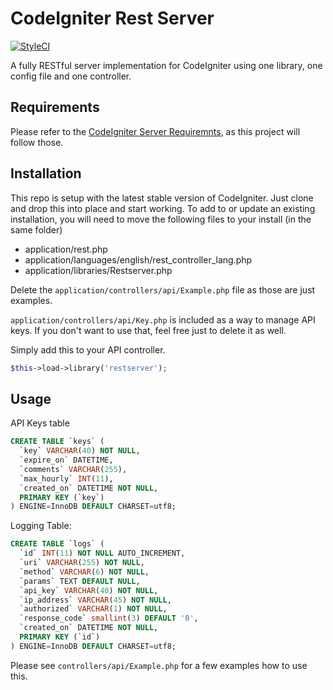 # CodeIgniter Rest Server

[![StyleCI](https://github.styleci.io/repos/230589/shield?branch=development)](https://github.styleci.io/repos/230589) 

A fully RESTful server implementation for CodeIgniter using one library, one config file and one controller.

## Requirements

Please refer to the [CodeIgniter Server Requiremnts](https://www.codeigniter.com/user_guide/general/requirements.html), as this project will follow those.

## Installation

This repo is setup with the latest stable version of CodeIgniter.  Just clone and drop this into place and start working.  To add to or update an existing installation, you will need to move the following files to your install (in the same folder)

- application/rest.php
- application/languages/english/rest_controller_lang.php
- application/libraries/Restserver.php

Delete the `application/controllers/api/Example.php` file as those are just examples.

`application/controllers/api/Key.php` is included as a way to manage API keys.  If you don't want to use that, feel free just to delete it as well.

Simply add this to your API controller.

```php
$this->load->library('restserver');
```

## Usage

API Keys table

```sql
CREATE TABLE `keys` (
  `key` VARCHAR(40) NOT NULL,
  `expire_on` DATETIME,
  `comments` VARCHAR(255),
  `max_hourly` INT(11),
  `created_on` DATETIME NOT NULL,
  PRIMARY KEY (`key`)
) ENGINE=InnoDB DEFAULT CHARSET=utf8;
```

Logging Table:

```sql
CREATE TABLE `logs` (
  `id` INT(11) NOT NULL AUTO_INCREMENT,
  `uri` VARCHAR(255) NOT NULL,
  `method` VARCHAR(6) NOT NULL,
  `params` TEXT DEFAULT NULL,
  `api_key` VARCHAR(40) NOT NULL,
  `ip_address` VARCHAR(45) NOT NULL,
  `authorized` VARCHAR(1) NOT NULL,
  `response_code` smallint(3) DEFAULT '0',
  `created_on` DATETIME NOT NULL,
  PRIMARY KEY (`id`)
) ENGINE=InnoDB DEFAULT CHARSET=utf8;
```


Please see `controllers/api/Example.php` for a few examples how to use this.

